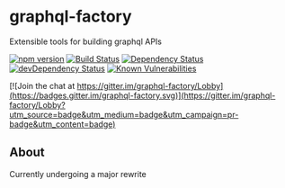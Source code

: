 # graphql-factory

Extensible tools for building graphql APIs


[![npm version](https://badge.fury.io/js/graphql-factory.svg)](https://badge.fury.io/js/graphql-factory) [![Build Status](https://travis-ci.org/graphql-factory/graphql-factory.svg?branch=master)](https://travis-ci.org/graphql-factory/graphql-factory) [![Dependency Status](https://david-dm.org/graphql-factory/graphql-factory.svg)](https://david-dm.org/graphql-factory/graphql-factory) [![devDependency Status](https://david-dm.org/graphql-factory/graphql-factory/dev-status.svg)](https://david-dm.org/graphql-factory/graphql-factory#info=devDependencies) [![Known Vulnerabilities](https://snyk.io/test/github/graphql-factory/graphql-factory/badge.svg)](https://snyk.io/test/github/graphql-factory/graphql-factory)

[![Join the chat at https://gitter.im/graphql-factory/Lobby](https://badges.gitter.im/graphql-factory.svg)](https://gitter.im/graphql-factory/Lobby?utm_source=badge&utm_medium=badge&utm_campaign=pr-badge&utm_content=badge)

## About

Currently undergoing a major rewrite